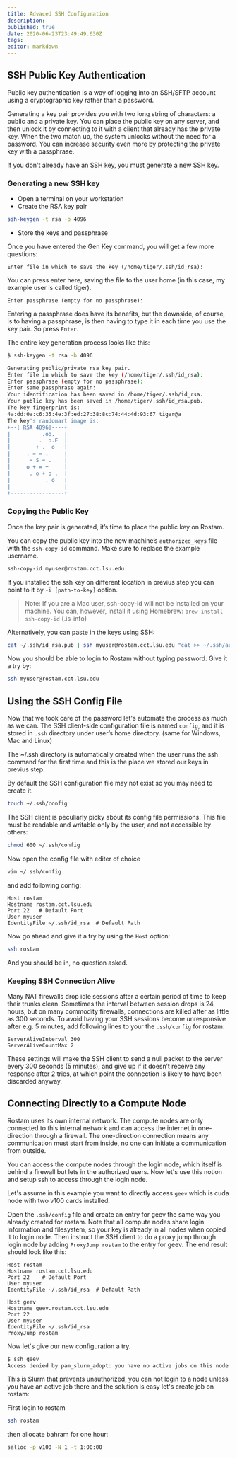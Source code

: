 ```yaml
---
title: Advaced SSH Configuration
description: 
published: true
date: 2020-06-23T23:49:49.630Z
tags: 
editor: markdown
---
```


## SSH Public Key Authentication

Public key authentication is a way of logging into an SSH/SFTP account using a cryptographic key rather than a password.

Generating a key pair provides you with two long string of characters: a public and a private key. You can place the public key on any server, and then unlock it by connecting to it with a client that already has the private key. When the two match up, the system unlocks without the need for a password. You can increase security even more by protecting the private key with a passphrase.

If you don't already have an SSH key, you must generate a new SSH key.

### Generating a new SSH key

- Open a terminal on your workstation
- Create the RSA key pair

```bash
ssh-keygen -t rsa -b 4096
```

- Store the keys and passphrase

Once you have entered the Gen Key command, you will get a few more questions:

```output
Enter file in which to save the key (/home/tiger/.ssh/id_rsa):
```

You can press enter here, saving the file to the user home (in this case, my example user is called tiger).

```output
Enter passphrase (empty for no passphrase):
```

Entering a passphrase does have its benefits, but the downside, of course, is to having a passphrase, is then having to type it in each time you use the key pair. So press `Enter`.

The entire key generation process looks like this:

```bash
$ ssh-keygen -t rsa -b 4096

Generating public/private rsa key pair.
Enter file in which to save the key (/home/tiger/.ssh/id_rsa):
Enter passphrase (empty for no passphrase):
Enter same passphrase again:
Your identification has been saved in /home/tiger/.ssh/id_rsa.
Your public key has been saved in /home/tiger/.ssh/id_rsa.pub.
The key fingerprint is:
4a:dd:0a:c6:35:4e:3f:ed:27:38:8c:74:44:4d:93:67 tiger@a
The key's randomart image is:
+--[ RSA 4096]----+
|          .oo.   |
|         .  o.E  |
|        + .  o   |
|     . = = .     |
|      = S = .    |
|     o + = +     |
|      . o + o .  |
|           . o   |
|                 |
+-----------------+
```

### Copying the Public Key

Once the key pair is generated, it’s time to place the public key on Rostam.

You can copy the public key into the new machine’s `authorized_keys` file with the `ssh-copy-id` command. Make sure to replace the example username.

```bash
ssh-copy-id myuser@rostam.cct.lsu.edu
```

If you installed the ssh key on different location in previus step you can point to it by `-i [path-to-key]` option.

> Note:  If you are a Mac user, ssh-copy-id will not be installed on your machine. You can, however, install it using Homebrew: `brew install ssh-copy-id`
{.is-info}

Alternatively, you can paste in the keys using SSH:

```bash
cat ~/.ssh/id_rsa.pub | ssh myuser@rostam.cct.lsu.edu "cat >> ~/.ssh/authorized_keys"
```

Now you should be able to login to Rostam without typing password. Give it a try by:

```bash
ssh myuser@rostam.cct.lsu.edu
```

## Using the SSH Config File

Now that we took care of the password let's automate the process as much as we can. The SSH client-side configuration file is named `config`, and it is stored in `.ssh` directory under user’s home directory. (same for Windows, Mac and Linux)

The ~/.ssh directory is automatically created when the user runs the ssh command for the first time and this is the place we stored our keys in previus step.

By default the SSH configuration file may not exist so you may need to create it.

```bash
touch ~/.ssh/config
```

The SSH client is peculiarly picky about its config file permissions. This file must be readable and writable only by the user, and not accessible by others:

```bash
chmod 600 ~/.ssh/config
```

Now open the config file with editer of choice

```bash
vim ~/.ssh/config
```

and add following config:

```ssh-config
Host rostam
Hostname rostam.cct.lsu.edu
Port 22   # Default Port
User myuser
IdentityFile ~/.ssh/id_rsa  # Default Path
```

Now go ahead and give it a try by using the `Host` option:

```bash
ssh rostam
```

And you should be in, no question asked.

### Keeping SSH Connection Alive

Many NAT firewalls drop idle sessions after a certain period of time to keep their trunks clean. Sometimes the interval between session drops is 24 hours, but on many commodity firewalls, connections are killed after as little as 300 seconds. To avoid having your SSH sessions become unresponsive after e.g. 5 minutes, add following lines to your the `.ssh/config` for rostam:

```ssh-config
ServerAliveInterval 300
ServerAliveCountMax 2
```

These settings will make the SSH client to send a null packet to the server every 300 seconds (5 minutes), and give up if it doesn’t receive any response after 2 tries, at which point the connection is likely to have been discarded anyway.

## Connecting Directly to a Compute Node

Rostam uses its own internal network. The compute nodes are only connected to this internal network and can access the internet in one-direction through a firewall. The one-direction connection means any communication must start from inside, no one can initiate a communication from outside.

You can access the compute nodes through the login node, which itself is behind a firewall but lets in the authorized users. Now let's use this notion and setup ssh to access through the login node.

Let's assume in this example you want to directly access `geev` which is cuda node with two v100 cards installed.

Open the `.ssh/config` file and create an entry for geev the same way you already created for rostam. Note that all compute nodes share login information and filesystem, so your key is already in all nodes when copied it to login node. Then instruct the SSH client to do a proxy jump through login node by adding `ProxyJump rostam` to the entry for geev. The end result should look like this:

```ssh-config
Host rostam
Hostname rostam.cct.lsu.edu
Port 22    # Default Port
User myuser
IdentityFile ~/.ssh/id_rsa  # Default Path

Host geev
Hostname geev.rostam.cct.lsu.edu
Port 22
User myuser
IdentityFile ~/.ssh/id_rsa
ProxyJump rostam
```

Now let's give our new configuration a try.

```bash
$ ssh geev
Access denied by pam_slurm_adopt: you have no active jobs on this node
```

This is Slurm that prevents unauthorized, you can not login to a node unless you have an active job there and the solution is easy let's create job on rostam:

First login to rostam

```bash
ssh rostam
```

then allocate bahram for one hour:

```bash
salloc -p v100 -N 1 -t 1:00:00
```
